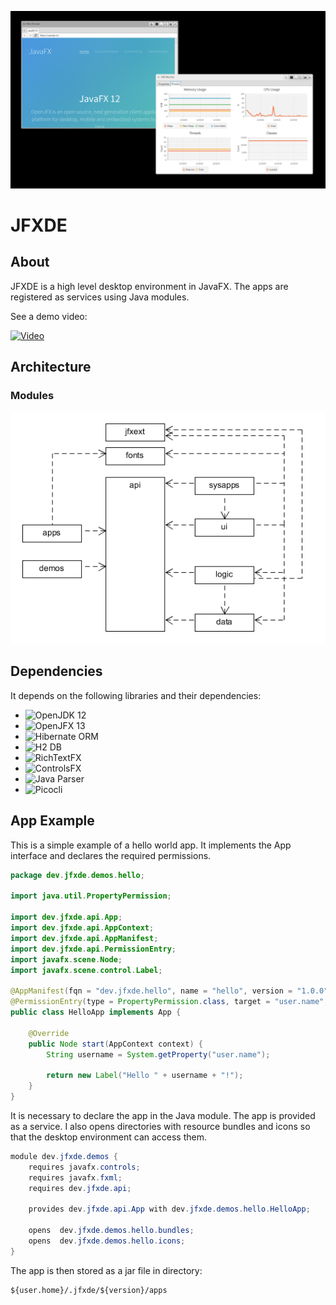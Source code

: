 ![Screen](dev.jfxde.parent/src/site/resources/images/screen.png)
# JFXDE
## About
JFXDE is a high level desktop environment in JavaFX. The apps are registered as services using Java modules.

See a demo video:

[![Video](https://img.youtube.com/vi/unqYNbjHKsY/0.jpg)](https://www.youtube.com/watch?v=unqYNbjHKsY)

## Architecture
### Modules

![Modules](dev.jfxde.parent/src/site/resources/images/modules.png)

## Dependencies
It depends on the following libraries and their dependencies:

- ![OpenJDK 12](http://http://jdk.java.net)
- ![OpenJFX 13](https://openjfx.io)
- ![Hibernate ORM](https://hibernate.org/orm/)
- ![H2 DB](https://www.h2database.com)
- ![RichTextFX](https://github.com/FXMisc/RichTextFX)
- ![ControlsFX](https://github.com/controlsfx/controlsfx)
- ![Java Parser](https://javaparser.org)
- ![Picocli](https://picocli.info)

## App Example
This is a simple example of a hello world app. It implements the App interface and declares the required permissions.

```java
package dev.jfxde.demos.hello;

import java.util.PropertyPermission;

import dev.jfxde.api.App;
import dev.jfxde.api.AppContext;
import dev.jfxde.api.AppManifest;
import dev.jfxde.api.PermissionEntry;
import javafx.scene.Node;
import javafx.scene.control.Label;

@AppManifest(fqn = "dev.jfxde.hello", name = "hello", version = "1.0.0", vendor = "JFXDE", website = "http://www.duckduckgo.org?q=hello")
@PermissionEntry(type = PropertyPermission.class, target = "user.name", actions = "read")
public class HelloApp implements App {

	@Override
	public Node start(AppContext context) {
		String username = System.getProperty("user.name");

		return new Label("Hello " + username + "!");
	}
}
```

It is necessary to declare the app in the Java module. The app is provided as a service. I also opens directories with resource bundles and icons
so that the desktop environment can access them.

```java
module dev.jfxde.demos {
	requires javafx.controls;
	requires javafx.fxml;
	requires dev.jfxde.api;

	provides dev.jfxde.api.App with dev.jfxde.demos.hello.HelloApp;

	opens  dev.jfxde.demos.hello.bundles;
	opens  dev.jfxde.demos.hello.icons;
}
```

The app is then stored as a jar file in directory:

```
${user.home}/.jfxde/${version}/apps
```
